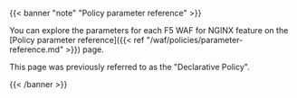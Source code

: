 {{< banner "note" "Policy parameter reference" >}}

You can explore the parameters for each F5 WAF for NGINX feature on the [Policy parameter reference]({{< ref "/waf/policies/parameter-reference.md" >}}) page.

This page was previously referred to as the "Declarative Policy".

{{< /banner >}}
